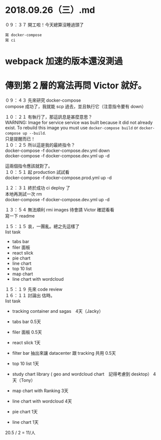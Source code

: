 # 2018.09.26（三）.md

０９：３７ 開工啦！今天總算沒睡過頭了  
```
寫 docker-compose
寫 ci
```
# webpack 加速的版本還沒測過
# 傳到第２層的寫法再問 Victor 就好。

０９：４３ 先來研究 docker-compose  
compose 成功了，我就能 scp 過去，並且執行它（注意指令要有 down）  

１０：２１ 有執行了，那這訊息是甚麼意思？  
WARNING: Image for service service was built because it did not already exist. To rebuild this image you must use `docker-compose build` or `docker-compose up --build`.  
只是提醒而已！  
１０：２５ 所以這是我的最終指令？  
docker-compose -f docker-compose.dev.yml down  
docker-compose -f docker-compose.dev.yml up -d  

這兩個指令應該就對了。  
１０：５１ 起 production 試試看  
docker-compose -f docker-compose.prod.yml up -d  

１２：３１ 終於成功 ci deploy 了  
本地再測試一次 rm  
docker-compose -f docker-compose.dev.yml up -d  

１３：５４ 無法順利 rmi images 待會請 Victor 確認看看  
寫一下 readme  

１５：１５ 哀，一團亂。總之先這樣了  
list task  
 - tabs bar
 - filer 面板
 - react slick
 - pie chart
 - line chart
 - top 10 list
 - map chart
 - line chart with wordcloud


１５：１９ 先來 code review  
１６：１１ 討論出 估時。  
list task
 - tracking container and sagas　4天（Jacky）
 - tabs bar 0.5天
 - filer 面板 0.5天
 - react slick 1天
 - filter bar 抽出來讓 datacenter 跟 tracking 共用 0.5天
 - top 10 list 1天

 - study chart library  ( geo and wordcloud chart　記得考慮到 desktop） 4天（Tony）
 - map chart with Ranking 3天
 - line chart with wordcloud 4天
 - pie chart 1天
 - line chart 1天

20.5 / 2 = 11/人  
 

